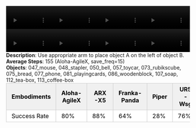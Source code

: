 <!DOCTYPE html>
<html lang="en">
<body>
    <div style="display: flex;">
        <video src="./task_video_clean/place_a2b_left/aloha-agilex_head.mp4" controls loop muted autoplay style="width: 25%;"></video>
        <video src="./task_video_clean/place_a2b_left/franka-panda_head.mp4" controls loop muted autoplay style="width: 25%;"></video>
        <video src="./task_video_clean/place_a2b_left/ARX-X5_head.mp4" controls loop muted autoplay style="width: 25%;"></video>
        <video src="./task_video_clean/place_a2b_left/ur5-wsg_head.mp4" controls loop muted autoplay style="width: 25%;"></video>
    </div>
    <div style="display: flex;">
        <video src="./task_video_clean/place_a2b_left/aloha-agilex_world.mp4" controls loop muted autoplay style="width: 25%;"></video>
        <video src="./task_video_clean/place_a2b_left/franka-panda_world.mp4" controls loop muted autoplay style="width: 25%;"></video>
        <video src="./task_video_clean/place_a2b_left/ARX-X5_world.mp4" controls loop muted autoplay style="width: 25%;"></video>
        <video src="./task_video_clean/place_a2b_left/ur5-wsg_world.mp4" controls loop muted autoplay style="width: 25%;"></video>
    </div>
    <b>Description</b>: Use appropriate arm to place object A on the left of object B.<br>
    <b>Average Steps</b>: 155 (Aloha-AgileX, save_freq=15)<br>
    <b>Objects</b>: 047_mouse, 048_stapler, 050_bell, 057_toycar, 073_rubikscube, 075_bread, 077_phone, 081_playingcards, 086_woodenblock, 107_soap, 112_tea-box, 113_coffee-box<br>
    <table style="margin:0 auto;border-collapse:collapse;width:auto;min-width:180px;background-color:white;">
        <thead>
            <tr style="background:#f0f0f0;">
                <th style="border:1px solid #ccc;padding:6px 14px;color:black;">Embodiments</th>
                <th style="border:1px solid #ccc;padding:6px 14px;color:black;">Aloha-AgileX</th>
                <th style="border:1px solid #ccc;padding:6px 14px;color:black;">ARX-X5</th>
                <th style="border:1px solid #ccc;padding:6px 14px;color:black;">Franka-Panda</th>
                <th style="border:1px solid #ccc;padding:6px 14px;color:black;">Piper</th>
                <th style="border:1px solid #ccc;padding:6px 14px;color:black;">UR5-Wsg</th>
            </tr>
        </thead>
        <tbody>
            <tr style="background:white;">
                <td style="border:1px solid #ccc;padding:6px 14px;color:black;">Success Rate</td>
                <td style="border:1px solid #ccc;padding:6px 14px;color:black;">80%</td>
                <td style="border:1px solid #ccc;padding:6px 14px;color:black;">88%</td>
                <td style="border:1px solid #ccc;padding:6px 14px;color:black;">64%</td>
                <td style="border:1px solid #ccc;padding:6px 14px;color:black;">28%</td>
                <td style="border:1px solid #ccc;padding:6px 14px;color:black;">76%</td>
            </tr>
        </tbody>
    </table>
</body>
</html>
